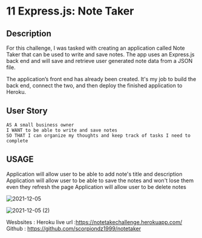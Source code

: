 # 11 Express.js: Note Taker

## Description 

For this challenge, I was tasked with creating an application called Note Taker that can be used to write and save notes. The app uses an Express.js back end and will save and retrieve user generated note data from a JSON file.

The application’s front end has already been created. It's my job to build the back end, connect the two, and then deploy the finished application to Heroku.

## User Story

```
AS A small business owner
I WANT to be able to write and save notes
SO THAT I can organize my thoughts and keep track of tasks I need to complete
```

## USAGE 

Application will allow user to be able to add note's title and description
Application will allow user to be able to save the notes and won't lose them even they refresh the page
Application will allow user to be delete notes

![2021-12-05](https://user-images.githubusercontent.com/84550325/144761832-f5f0b537-4a11-49d7-98c3-e1bed2c5e5eb.png)

![2021-12-05 (2)](https://user-images.githubusercontent.com/84550325/144762182-df76da6c-d794-4d3a-b655-c07371e4eed8.png)

Wesbsites :
Heroku live url :https://notetakechallenge.herokuapp.com/
Github : https://github.com/scorpiondz1999/notetaker

